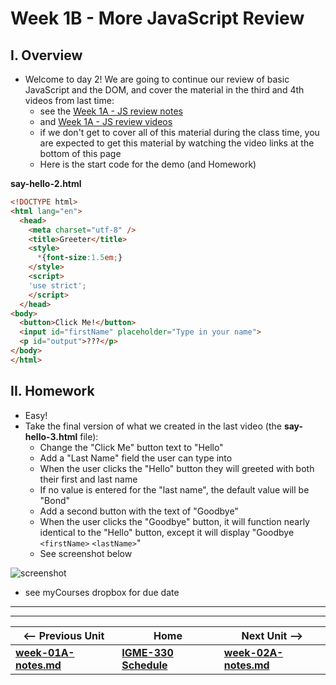 # Week 1B - More JavaScript Review

## I. Overview

- Welcome to day 2! We are going to continue our review of basic JavaScript and the DOM, and cover the material in the third and 4th videos from last time:
  - see the [Week 1A - JS review notes](week-01A-notes.md#js-review-notes)
  - and [Week 1A - JS review videos](week-01A-notes.md#js-review-video-links)
  - if we don't get to cover all of this material during the class time, you are expected to get this material by watching the video links at the bottom of this page
  - Here is the start code for the demo (and Homework)

**say-hello-2.html**
```html
<!DOCTYPE html>
<html lang="en">
  <head>
    <meta charset="utf-8" />
    <title>Greeter</title>
    <style>
      *{font-size:1.5em;}
    </style>
    <script>
    'use strict';
    </script>
  </head>
<body>
  <button>Click Me!</button>
  <input id="firstName" placeholder="Type in your name">
  <p id="output">???</p>
</body>
</html>
```



## II. Homework
- Easy!
- Take the final version of what we created in the last video (the **say-hello-3.html** file):
  - Change the "Click Me" button text to "Hello" 
  - Add a "Last Name" field the user can type into
  - When the user clicks the "Hello" button they will greeted with both their first and last name
  - If no value is entered for the "last name", the default value will be "Bond"
  - Add a second button with the text of "Goodbye"
  - When the user clicks the "Goodbye" button, it will function nearly identical to the "Hello" button, except it will display "Goodbye `<firstName>` `<lastName>`"
  - See screenshot below

![screenshot](_images/1B-hello-goodbye.png)

- see myCourses dropbox for due date


<hr><hr>

| <-- Previous Unit | Home | Next Unit -->
| --- | --- | --- 
| [**week-01A-notes.md**](week-01A-notes.md)     |  [**IGME-330 Schedule**](../schedule.md) | [**week-02A-notes.md**](week-02A-notes.md)
